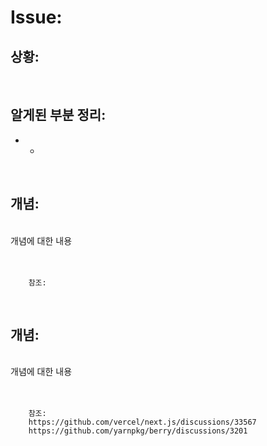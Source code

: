 <!--
author: Dailyscat
purpose: issue arrange
rules:
 (1) 헤더와 문단사이
    <br/>
    <br/>
 (2) 코드가 작성되는 부분은 >로 정리
 (3) 참조는 해당 내용 바로 아래
    <br/>
    <br/>
 (4) 명령어는 bold
 (5) 방안은 ## 안의 과정은 ###
-->

# Issue:

## 상황:

<br/>

## 알게된 부분 정리:

- +

<br/>

## 개념:

<br/>
  개념에 대한 내용
<br/>
<br/>
<br/>

        참조:

<br/>

## 개념:

<br/>
  개념에 대한 내용
<br/>
<br/>
<br/>

        참조:
        https://github.com/vercel/next.js/discussions/33567
        https://github.com/yarnpkg/berry/discussions/3201

<br/>
